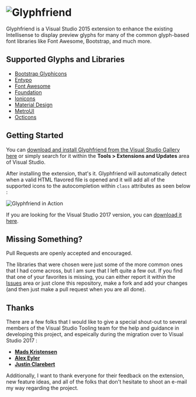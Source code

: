 ![Glyphfriend](https://raw.githubusercontent.com/rionmonster/Glyphfriend/develop/art/glyphfriend-full-logo.png)
===========

Glyphfriend is a Visual Studio 2015 extension to enhance the existing Intellisense to display preview glyphs for many of the common glyph-based font libraries like Font Awesome, Bootstrap, and much more.

## Supported Glyphs and Libraries

* [Bootstrap Glyphicons](http://getbootstrap.com/components/#glyphicons)
* [Entypo](http://www.entypo.com)
* [Font Awesome](http://fortawesome.github.io/Font-Awesome/)
* [Foundation](http://foundation.zurb.com/)
* [Ionicons](http://ionicons.com/) 
* [Material Design](https://materialdesignicons.com/)
* [MetroUI](https://metroui.org.ua/)
* [Octicons](https://octicons.github.com/)

## Getting Started

You can [download and install Glyphfriend from the Visual Studio Gallery here](https://marketplace.visualstudio.com/items?itemName=RionWilliams.Glyphfriend) or simply search for it within the **Tools > Extensions and Updates** area of Visual Studio.

After installing the extension, that's it. Glyphfriend will automatically detect when a valid HTML flavored file is opened and it will add all of the supported icons to the autocompletion within `class` attributes as seen below :

![Glyphfriend in Action](https://raw.githubusercontent.com/rionmonster/Glyphfriend/develop/art/glyphfriend-in-action.gif)

If you are looking for the Visual Studio 2017 version, you can [download it here](https://marketplace.visualstudio.com/items?itemName=RionWilliams.Glyphfriend2017).

## Missing Something?

Pull Requests are openly accepted and encouraged. 

The libraries that were chosen were just some of the more common ones that I had come across, but I am sure that I left quite a few out. If you find that one of your favorites is missing, you can either report it within the [Issues](https://github.com/Rionmonster/Glyphfriend/issues) area or 
just clone this repository, make a fork and add your changes (and then just make a pull request when you are all done).

## Thanks

There are a few folks that I would like to give a special shout-out to several members of the Visual Studio Tooling team for the help and guidance in developing this project, and espeically during the migration over to Visual Studio 2017 :

* **[Mads Kristensen](https://github.com/madskristensen)**
* **[Alex Eyler](https://github.com/AlexEyler)**
* **[Justin Clarebert](https://github.com/justcla)**

Additionally, I want to thank everyone for their feedback on the extension, new feature ideas, and all of the folks that don't hesitate to shoot an e-mail my way regarding the project.
